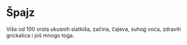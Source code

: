 <h1>Špajz</h1>
<p>Više od 100 vrsta ukusnih slatkiša, začina, čajeva, suhog voća, zdravih grickalica i još mnogo toga.</p>
